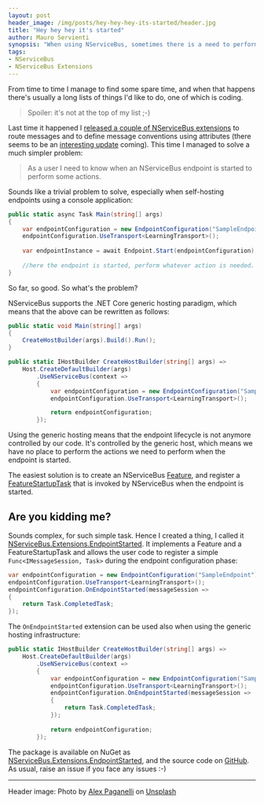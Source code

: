 ```yaml
---
layout: post
header_image: /img/posts/hey-hey-hey-its-started/header.jpg
title: "Hey hey hey it's started"
author: Mauro Servienti
synopsis: "When using NServiceBus, sometimes there is a need to perform actions when the endpoint is started. This can become cumbersome when using the .NET Core Generic Host infrastructure. NServiceBus.Extensions.EndpointStarted comes to the rescue, and allows to register a simple callback function during the endpoint configuration phase."
tags:
- NServiceBus
- NServiceBus Extensions
---
```


From time to time I manage to find some spare time, and when that happens there's usually a long lists of things I'd like to do, one of which is coding.

> Spoiler: it's not at the top of my list ;-)

Last time it happened I [released a couple of NServiceBus extensions](https://milestone.topics.it/2019/06/19/i-built-a-thing-well-two.html) to route messages and to define message conventions using attributes (there seems to be an [interesting update](https://github.com/Particular/NServiceBus/pull/5682) coming). This time I managed to solve a much simpler problem:

> As a user I need to know when an NServiceBus endpoint is started to perform some actions.

Sounds like a trivial problem to solve, especially when self-hosting endpoints using a console application:

```csharp
public static async Task Main(string[] args)
{
    var endpointConfiguration = new EndpointConfiguration("SampleEndpoint");
    endpointConfiguration.UseTransport<LearningTransport>();
    
    var endpointInstance = await Endpoint.Start(endpointConfiguration);
    
    //here the endpoint is started, perform whatever action is needed.
}
```

So far, so good. So what's the problem?

NServiceBus supports the .NET Core generic hosting paradigm, which means that the above can be rewritten as follows:

```csharp
public static void Main(string[] args)
{
    CreateHostBuilder(args).Build().Run();
}

public static IHostBuilder CreateHostBuilder(string[] args) =>
    Host.CreateDefaultBuilder(args)
        .UseNServiceBus(context =>
        {
            var endpointConfiguration = new EndpointConfiguration("SampleEndpoint");
            endpointConfiguration.UseTransport<LearningTransport>();

            return endpointConfiguration;
        });
```

Using the generic hosting means that the endpoint lifecycle is not anymore controlled by our code. It's controlled by the generic host, which means we have no place to perform the actions we need to perform when the endpoint is started.

The easiest solution is to create an NServiceBus [Feature](https://docs.particular.net/nservicebus/pipeline/features), and register a [FeatureStartupTask](https://docs.particular.net/nservicebus/pipeline/features#feature-startup-tasks) that is invoked by NServiceBus when the endpoint is started.

## Are you kidding me?

Sounds complex, for such simple task. Hence I created a thing, I called it [NServiceBus.Extensions.EndpointStarted](https://github.com/mauroservienti/NServiceBus.Extensions.EndpointStarted). It implements a Feature and a FeatureStartupTask and allows the user code to register a simple `Func<IMessageSession, Task>` during the endpoint configuration phase:

```csharp
var endpointConfiguration = new EndpointConfiguration("SampleEndpoint");
endpointConfiguration.UseTransport<LearningTransport>();
endpointConfiguration.OnEndpointStarted(messageSession =>
{
    return Task.CompletedTask;
});
```

The `OnEndpointStarted` extension can be used also when using the generic hosting infrastructure:

```csharp
public static IHostBuilder CreateHostBuilder(string[] args) =>
    Host.CreateDefaultBuilder(args)
        .UseNServiceBus(context =>
        {
            var endpointConfiguration = new EndpointConfiguration("SampleEndpoint");
            endpointConfiguration.UseTransport<LearningTransport>();
            endpointConfiguration.OnEndpointStarted(messageSession =>
            {
                return Task.CompletedTask;
            });
            
            return endpointConfiguration;
        });
```

The package is available on NuGet as [NServiceBus.Extensions.EndpointStarted](https://www.nuget.org/packages/NServiceBus.Extensions.EndpointStarted/), and the source code on [GitHub](https://github.com/mauroservienti/NServiceBus.Extensions.EndpointStarted). As usual, raise an issue if you face any issues :-)

---

Header image: Photo by [Alex Paganelli](https://unsplash.com/@alexpaganelli?utm_source=unsplash&utm_medium=referral&utm_content=creditCopyText) on [Unsplash](https://unsplash.com/?utm_source=unsplash&utm_medium=referral&utm_content=creditCopyText)
